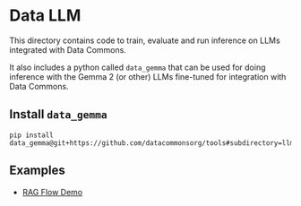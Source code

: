 # Data LLM

This directory contains code to train, evaluate and run inference on LLMs
integrated with Data Commons.

It also includes a python called `data_gemma` that can be used for doing
inference with the Gemma 2 (or other) LLMs fine-tuned for integration with Data
Commons.

## Install `data_gemma`

```
pip install data_gemma@git+https://github.com/datacommonsorg/tools#subdirectory=llm
```

## Examples

* [RAG Flow Demo](link)
